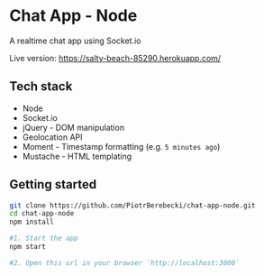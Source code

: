 # Chat App - Node

A realtime chat app using Socket.io

Live version: https://salty-beach-85290.herokuapp.com/

## Tech stack
* Node
* Socket.io
* jQuery - DOM manipulation
* Geolocation API
* Moment - Timestamp formatting (e.g. `5 minutes ago`)
* Mustache - HTML templating

## Getting started

```sh
git clone https://github.com/PiotrBerebecki/chat-app-node.git
cd chat-app-node
npm install

#1. Start the app
npm start

#2. Open this url in your browser `http://localhost:3000`
```
